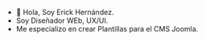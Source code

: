 - 👋 Hola, Soy Erick Hernández.
-  Soy Diseñador WEb, UX/UI.
-  Me especializo en crear Plantillas para el CMS  Joomla.
<!---
erockexe/erockexe is a ✨ special ✨ repository because its `README.md` (this file) appears on your GitHub profile.
You can click the Preview link to take a look at your changes.
--->
